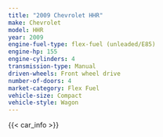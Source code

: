 ```yaml
---
title: "2009 Chevrolet HHR"
make: Chevrolet
model: HHR
year: 2009
engine-fuel-type: flex-fuel (unleaded/E85)
engine-hp: 155
engine-cylinders: 4
transmission-type: Manual
driven-wheels: Front wheel drive
number-of-doors: 4
market-category: Flex Fuel
vehicle-size: Compact
vehicle-style: Wagon
---
```


{{< car_info >}}
